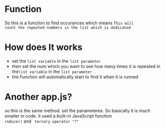 # Function

So this is a function to find occurances
which means <code>This will count the repeated numbers in the list which is dedicated</code>

# How does It works
<ul type="i">
  <li>
    set the 
    <code>list variable</code>
    in the <code style="font-family: monospace; border:1px solid #fff; border-radius:2.5px;">list parameter</code>
  </li>
  <li>
    then set the num which you want to see how many times it is repeated in the<code>list variable</code> in the <code>list parameter</code>
  </li>
  <li>
    the Function will automatically start to find it when it is runned
  </li>
  
</ul>

# Another app.js?

so this is the same method.
set the parameteres. So basically it is much smaller in code. it used
a built-in JavaScript function <code> reduce()</code>
and <code> ternary operator "?"</code>

